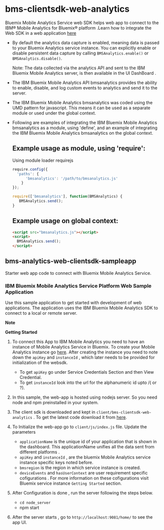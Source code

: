 # bms-clientsdk-web-analytics
  Bluemix Mobile Analytics Service web SDK helps web app to connect to the IBM® Mobile Analytics for Bluemix® platform .Learn how to integrate the  Web SDK in a web application [here](https://console.ng.bluemix.net/docs/services/mobileanalytics/index.html#getting-started-with-mobile-analytics)


* By default  the analytics data capture is enabled, meaning data is passed to your Bluemix Analytics service instance. You can explicitly enable or disable persistent data capture by calling `BMSAnalytics.enable()` or `BMSAnalytics.disable()`.
 
  Note: The data collected via the analytics API and sent to the IBM Bluemix Mobile Analytics server, is then available in the UI DashBoard .

* The IBM Bluemix Mobile Analytics  API bmsanalytics provides the ability to enable, disable, and log custom events to analytics and send it to the server.
 
* The IBM Bluemix Mobile Analytics bmsanalytics was coded using the UMD pattern for javascript. This means it can be used as a separate module or used under the global context.  
  
* Following are examples of integrating the IBM Bluemix Mobile Analytics bmsanalytics as a module, using 'define', and an example of integrating the IBM Bluemix Mobile Analytics bmsanalytics on the global context.
  
  Example usage as module, using 'require':
  -----------------------------------
  
  Using module loader requirejs 

  ```Javascript
  require.config({
    'paths': {
        'bmsanalytics': '/path/to/bmsanalytics.js'
      }
  });

  require(['bmsanalytics'], function(BMSAnalytics) {
     BMSAnalytics.send();
  }
  ```
  
  Example usage on global context:
  -----------------------------------
  ```Html
  <script src="bmsanalytics.js"></script>
  <script>
    BMSAnalytics.send();
  </script>
  ```
## bms-analytics-web-clientsdk-sampleapp
Starter web app code  to connect with Bluemix Mobile Analytics  Service.

### IBM Bluemix Mobile Analytics Service Platform Web Sample Application
Use this sample application to get started with development of web applications.
The application uses the IBM Bluemix Mobile Analytics SDK to connect to a local or remote server.
 
**Note** 

**Getting Started**
1. To connect this App to IBM Mobile Analytics you need to have an instance of Mobile Analytics Service in Bluemix. To create your Mobile Analytics instance go [here](https://console.bluemix.net/catalog/services/mobile-analytics?env_id=ibm:yp:us-south&taxonomyNavigation=apps). After creating the instance you need to note down the `apiKey`  and  `instanceId` , which later needs to be provided for initialization of the websdk.
	* To get `apiKey` go under Service Credentials Section and then View Credential.
	* To get `instanceId` look into the url for the alphanumeric id upto /( or ?).
2. In this sample, the web-app is hosted using nodejs server. So you need node and npm preinstalled in your system. 
3. The client sdk is downloaded and kept in `client/bms-clientsdk-web-analytics` . To get the latest code download it from [here](https://github.com/ibm-bluemix-mobile-services/bms-clientsdk-web-analytics). 
4. To Initialize the web-app go to `client/js/index.js` file. Update the parameters 
	* `applicationName` is the unique id of your application that is shown in the dashboard. This applicationName unifies all the data sent from different platforms .
	* `apiKey` and `instanceId` , are the bluemix Mobile Analytics service instance specific keys noted before. 
	* `bmsregion` is the region in which service instance is created.
	* `deviceEvents` and `hasUserContext` are user requirement specific cofigurations . 
	For more information on these cofigurations visit Bluemix service instance `Getting Started` section.

5. After Configuration is done , run the server following the steps below. 
	* `cd node_server`
	* npm start
6. After the server starts , go to `http://localhost:9081/home/` to see the app UI.
